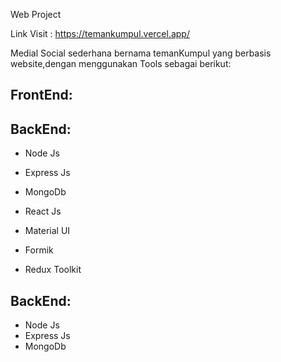 Web Project

Link Visit : https://temankumpul.vercel.app/


Medial Social sederhana bernama temanKumpul yang berbasis website,dengan menggunakan Tools sebagai berikut:

<h2>FrontEnd:</h2>
<h2>BackEnd:</h2>
 
 - Node Js
 - Express Js
 - MongoDb

 - React Js
 - Material UI
 - Formik
 - Redux Toolkit
 
  
 <h2>BackEnd:</h2>
 
 - Node Js
 - Express Js
 - MongoDb
 

